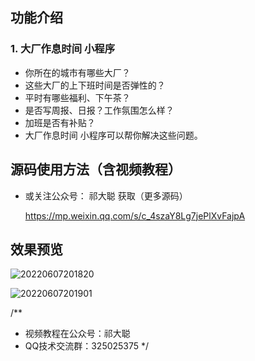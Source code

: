 
## 功能介绍

### 1. 大厂作息时间 小程序

- 你所在的城市有哪些大厂？
- 这些大厂的上下班时间是否弹性的？
- 平时有哪些福利、下午茶？
- 是否写周报、日报？工作氛围怎么样？
- 加班是否有补贴？
- 大厂作息时间 小程序可以帮你解决这些问题。


## 源码使用方法（含视频教程）

- 或关注公众号： 祁大聪 获取（更多源码）

    https://mp.weixin.qq.com/s/c_4szaY8Lg7jePlXvFajpA

## 效果预览

![20220607201820](https://cdn.jsdelivr.net/gh/qidacong/blob-img@master/20220607/20220607201820.48e4v8jho060.webp)

![20220607201901](https://cdn.jsdelivr.net/gh/qidacong/blob-img@master/20220607/20220607201901.3s3d8guxnmy.webp)


/**
 * 视频教程在公众号：祁大聪
 * QQ技术交流群：325025375
 */
